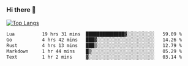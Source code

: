 ### Hi there 👋

<!--
**3Xpl0it3r/3Xpl0it3r** is a ✨ _special_ ✨ repository because its `README.md` (this file) appears on your GitHub profile.

Here are some ideas to get you started:

- 🔭 I’m currently working on ...
- 🌱 I’m currently learning ...
- 👯 I’m looking to collaborate on ...
- 🤔 I’m looking for help with ...
- 💬 Ask me about ...
- 📫 How to reach me: ...
- 😄 Pronouns: ...
- ⚡ Fun fact: ...
-->


[![Top Langs](https://github-readme-stats.vercel.app/api/top-langs/?username=3Xpl0it3r&layout=compact)](https://github.com/3Xpl0it3r/3Xpl0it3r)

<!--START_SECTION:waka-->

```txt
Lua          19 hrs 31 mins  ██████████████▓░░░░░░░░░░   59.09 %
Go           4 hrs 42 mins   ███▓░░░░░░░░░░░░░░░░░░░░░   14.26 %
Rust         4 hrs 13 mins   ███▒░░░░░░░░░░░░░░░░░░░░░   12.79 %
Markdown     1 hr 44 mins    █▒░░░░░░░░░░░░░░░░░░░░░░░   05.29 %
Text         1 hr 2 mins     ▓░░░░░░░░░░░░░░░░░░░░░░░░   03.14 %
```

<!--END_SECTION:waka-->
